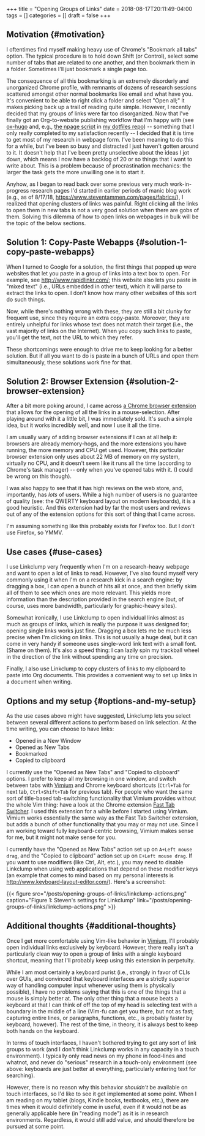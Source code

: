 +++
title = "Opening Groups of Links"
date = 2018-08-17T20:11:49-04:00
tags = []
categories = []
draft = false
+++

[//]: # (tags = ["smarter not harder", "browsers"], categories = ["Productivity/Efficiency"])

## Motivation {#motivation}

I oftentimes find myself making heavy use of Chrome's "Bookmark all tabs" option. The typical procedure is to hold down Shift (or Control), select some number of tabs that are related to one another, and then bookmark them in a folder. Sometimes I'll just bookmark a single page too.

The consequence of all this bookmarking is an extremely disorderly and unorganized Chrome profile, with remnants of dozens of research sessions scattered amongst other normal bookmarks like email and what have you. It's convenient to be able to right click a folder and select "Open all;" it makes picking back up a trail of reading quite simple. However, I recently decided that my groups of links were far too disorganized. Now that I've finally got an Org-to-website publishing workflow that I'm happy with (see [ox-hugo](https://ox-hugo.scripter.co/) and, e.g., [the npage script](https://github.com/StevenTammen/dotfiles/blob/master/bin/npage) in [my dotfiles repo](https://github.com/StevenTammen/dotfiles)) -- something that I only really completed to my satisfaction recently -- I decided that it is time to get most of my research in webpage form. I've been meaning to do this for a while, but I've been so busy and distracted I just haven't gotten around to it. It doesn't help that I've been pretty unselective about the ideas I jot down, which means I now have a backlog of 20 or so things that I want to write about. This is a problem because of procrastination mechanics: the larger the task gets the more unwilling one is to start it.

Anyhow, as I began to read back over some previous very much work-in-progress research pages I'd started in earlier periods of manic blog work (e.g., as of 8/17/18, <https://www.steventammen.com/pages/fabrics/>), I realized that opening clusters of links was painful. Right clicking all the links to open them in new tabs is not a very good solution when there are gobs of them. Solving this dilemma of how to open links on webpages in bulk will be the topic of the below sections.


## Solution 1: Copy-Paste Webapps {#solution-1-copy-paste-webapps}

When I turned to Google for a solution, the first things that popped up were websites that let you paste in a group of links into a text box to open. For example, see <http://www.rapidlinkr.com/>; this website also lets you paste in "mixed text" (i.e., URLs embedded in other text), which it will parse to extract the links to open. I don't know how many other websites of this sort do such things.

Now, while there's nothing wrong with these, they are still a bit clunky for frequent use, since they require an extra copy-paste. Moreover, they are entirely unhelpful for links whose text does not match their target (i.e., the vast majority of links on the Internet). When you copy such links to paste, you'll get the text, not the URL to which they refer.

These shortcomings were enough to drive me to keep looking for a better solution. But if all you want to do is paste in a bunch of URLs and open them simultaneously, these solutions work fine for that.


## Solution 2: Browser Extension {#solution-2-browser-extension}

After a bit more poking around, I came across [a Chrome browser extension](https://chrome.google.com/webstore/detail/linkclump/lfpjkncokllnfokkgpkobnkbkmelfefj?hl=en) that allows for the opening of all the links in a mouse-selection. After playing around with it a little bit, I was immediately sold. It's such a simple idea, but it works incredibly well, and now I use it all the time.

I am usually wary of adding browser extensions if I can at all help it: browsers are already memory-hogs, and the more extensions you have running, the more memory and CPU get used. However, this particular browser extension only uses about 22 MB of memory on my system, virtually no CPU, and it doesn't seem like it runs all the time (according to Chrome's task manager) -- only when you've opened tabs with it. (I could be wrong on this though).

I was also happy to see that it has high reviews on the web store, and, importantly, has _lots_ of users. While a high number of users is no guarantee of quality (see: the QWERTY keyboard layout on modern keyboards), it is a good heuristic. And this extension had by far the most users and reviews out of any of the extension options for this sort of thing that I came across.

I'm assuming something like this probably exists for Firefox too. But I don't use Firefox, so YMMV.


## Use cases {#use-cases}

I use Linkclump very frequently when I'm on a research-heavy webpage and want to open a lot of links to read. However, I've also found myself very commonly using it when I'm on a research kick in a search engine: by dragging a box, I can open a bunch of hits all at once, and then briefly skim all of them to see which ones are more relevant. This yields more information than the description provided in the search engine (but, of course, uses more bandwidth, particularly for graphic-heavy sites).

Somewhat ironically, I use Linkclump to open individual links almost as much as groups of links, which is really the purpose it was designed for; opening single links works just fine. Dragging a box lets me be much less precise when I'm clicking on links. This is not usually a huge deal, but it can come in very handy if someone uses single-word link text with a small font. (Shame on them). It's also a speed thing: I can lazily spin my trackball wheel in the direction of the link without spending any time on precision.

Finally, I also use Linkclump to copy clusters of links to my clipboard to paste into Org documents. This provides a convenient way to set up links in a document when writing.


## Options and my setup {#options-and-my-setup}

As the use cases above might have suggested, Linkclump lets you select between several different actions to perform based on link selection. At the time writing, you can choose to have links:

-   Opened in a New Window
-   Opened as New Tabs
-   Bookmarked
-   Copied to clipboard

I currently use the "Opened as New Tabs" and "Copied to clipboard" options. I prefer to keep all my browsing in one window, and switch between tabs with [Vimium](https://chrome.google.com/webstore/detail/vimium/dbepggeogbaibhgnhhndojpepiihcmeb) and Chrome keyboard shortcuts (`Ctrl+Tab` for next tab, `Ctrl+Shift+Tab` for previous tab). For people who want the same sort of title-based tab-switching functionality that Vimium provides without the whole Vim thing: have a look at the Chrome extension [Fast Tab Switcher](https://chrome.google.com/webstore/detail/fast-tab-switcher/jkhfenkikopkkpboaipgllclaaehgpjf). I used this extension for a while before I started using Vimium. Vimium works essentially the same way as the Fast Tab Switcher extension, but adds a bunch of other functionality that you may or may not use. Since I am working toward fully keyboard-centric browsing, Vimium makes sense for me, but it might not make sense for you.

I currently have the "Opened as New Tabs" action set up on `A+Left mouse drag`, and the "Copied to clipboard" action set up on `E+Left mouse drag`. If you want to use modifiers (like Ctrl, Alt, etc.), you may need to disable Linkclump when using web applications that depend on these modifier keys (an example that comes to mind based on my personal interests is <http://www.keyboard-layout-editor.com/>). Here's a screenshot:

{{< figure src="/posts/opening-groups-of-links/linkclump-actions.png" caption="Figure 1: Steven's settings for Linkclump" link="/posts/opening-groups-of-links/linkclump-actions.png" >}}


## Additional thoughts {#additional-thoughts}

Once I get more comfortable using Vim-like behavior in [Vimium](https://chrome.google.com/webstore/detail/vimium/dbepggeogbaibhgnhhndojpepiihcmeb), I'll probably open individual links exclusively by keyboard. However, there really isn't a particularly clean way to open a group of links with a single keyboard shortcut, meaning that I'll probably keep using this extension in perpetuity.

While I am most certainly a keyboard purist (i.e., strongly in favor of CLIs over GUIs, and convinced that keyboard interfaces are a strictly superior way of handling computer input whenever using them is physically possible), I have no problems saying that this is one of the things that a mouse is simply better at. The only other thing that a mouse beats a keyboard at that I can think of off the top of my head is selecting text with a boundary in the middle of a line (Vim-fu can get you there, but not as fast; capturing entire lines, or paragraphs, functions, etc., is probably faster by keyboard, however). The rest of the time, in theory, it is always best to keep both hands on the keyboard.

In terms of touch interfaces, I haven't bothered trying to get any sort of link groups to work (and I don't think Linkclump works in any capacity in a touch environment). I typically only read news on my phone in food-lines and whatnot, and never do "serious" research in a touch-only environment (see above: keyboards are just better at everything, particularly entering text for searching).

However, there is no reason why this behavior _shouldn't_ be available on touch interfaces, so I'd like to see it get implemented at some point. When I am reading on my tablet (blogs, Kindle books, textbooks, etc.), there are times when it would definitely come in useful, even if it would not be as generally applicable here (in "reading mode") as it is in research environments. Regardless, it would still add value, and should therefore be pursued at some point.
